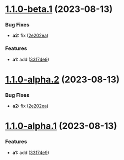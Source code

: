 # [1.1.0-beta.1](https://github.com/anli/semantic-release/compare/v1.0.0...v1.1.0-beta.1) (2023-08-13)


### Bug Fixes

* **a2:** fix ([2e202ea](https://github.com/anli/semantic-release/commit/2e202eaa4b81bf95f287cf6cc50e877cb871efa1))


### Features

* **a1:** add ([33174e9](https://github.com/anli/semantic-release/commit/33174e9e819c1ea048531c1f98326fb30a7db3f8))

# [1.1.0-alpha.2](https://github.com/anli/semantic-release/compare/v1.1.0-alpha.1...v1.1.0-alpha.2) (2023-08-13)


### Bug Fixes

* **a2:** fix ([2e202ea](https://github.com/anli/semantic-release/commit/2e202eaa4b81bf95f287cf6cc50e877cb871efa1))

# [1.1.0-alpha.1](https://github.com/anli/semantic-release/compare/v1.0.0...v1.1.0-alpha.1) (2023-08-13)


### Features

* **a1:** add ([33174e9](https://github.com/anli/semantic-release/commit/33174e9e819c1ea048531c1f98326fb30a7db3f8))
